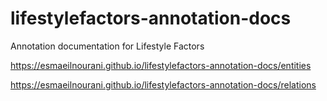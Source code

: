 # lifestylefactors-annotation-docs
 Annotation documentation for Lifestyle Factors

https://esmaeilnourani.github.io/lifestylefactors-annotation-docs/entities

https://esmaeilnourani.github.io/lifestylefactors-annotation-docs/relations

